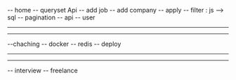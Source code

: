 -- home
-- queryset Api
-- add job 
-- add company
-- apply
-- filter : js --> sql 
-- pagination
-- api
-- user

---------------------
---------------------

--chaching 
-- docker
-- redis
-- deploy

----------------------
----------------------

-- interview
-- freelance


